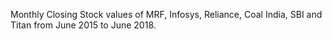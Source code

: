 Monthly Closing Stock values of MRF, Infosys, Reliance, Coal India, SBI and Titan from June 2015 to June 2018.
